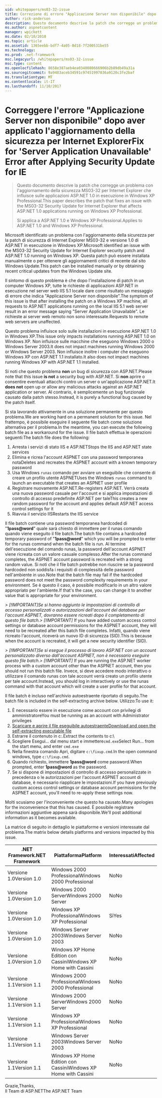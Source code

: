 ```yaml
---
uid: whitepapers/ms03-32-issue
title: Correzione di errore "Applicazione Server non disponibile" dopo aver applicato l'aggiornamento della sicurezza per Internet Explorer | Documenti Microsoft
author: rick-anderson
description: Questo documento descrive la patch che corregge un problema con l'aggiornamento della sicurezza MS03-32 per Internet Explorer che influisce sulle applicazioni ASP.NET 1.0 in esecuzione nell'elemento di lavoro...
ms.author: aspnetcontent
manager: wpickett
ms.date: 02/10/2010
ms.topic: article
ms.assetid: 1365eebb-bdf7-4a05-8d18-7f200531be55
ms.technology: 
ms.prod: .net-framework
msc.legacyurl: /whitepapers/ms03-32-issue
msc.type: content
ms.openlocfilehash: 8658e387aeb4ea0340080666906b2b89db49a31a
ms.sourcegitcommit: 9a9483aceb34591c97451997036a9120c3fe2baf
ms.translationtype: MT
ms.contentlocale: it-IT
ms.lasthandoff: 11/10/2017
---
```

<a name="fix-for-server-application-unavailable-error-after-applying-security-update-for-ie"></a><span data-ttu-id="1c223-103">Correggere l'errore "Applicazione Server non disponibile" dopo aver applicato l'aggiornamento della sicurezza per Internet Explorer</span><span class="sxs-lookup"><span data-stu-id="1c223-103">Fix for 'Server Application Unavailable' Error after Applying Security Update for IE</span></span>
====================
> <span data-ttu-id="1c223-104">Questo documento descrive la patch che corregge un problema con l'aggiornamento della sicurezza MS03-32 per Internet Explorer che influisce sulle applicazioni ASP.NET 1.0 in esecuzione in Windows XP Professional.</span><span class="sxs-lookup"><span data-stu-id="1c223-104">This paper describes the patch that fixes an issue with the MS03-32 Security Update for Internet Explorer that affects ASP.NET 1.0 applications running on Windows XP Professional.</span></span>
> 
> <span data-ttu-id="1c223-105">Si applica a ASP.NET 1.0 e Windows XP Professional.</span><span class="sxs-lookup"><span data-stu-id="1c223-105">Applies to ASP.NET 1.0 and Windows XP Professional.</span></span>


<span data-ttu-id="1c223-106">Microsoft identificato un problema con l'aggiornamento della sicurezza per la patch di sicurezza di Internet Explorer MS03-32 e versione 1.0 di ASP.NET in esecuzione in Windows XP.</span><span class="sxs-lookup"><span data-stu-id="1c223-106">Microsoft identified an issue with the MS03-32 Security Update for Internet Explorer security patch and ASP.NET 1.0 running on Windows XP.</span></span> <span data-ttu-id="1c223-107">Questa patch può essere installata manualmente o per ottenere gli aggiornamenti critici di recente dal sito Windows Update.</span><span class="sxs-lookup"><span data-stu-id="1c223-107">This patch can be installed manually or by obtaining recent critical updates from the Windows Update site.</span></span>

<span data-ttu-id="1c223-108">Il sintomo di questo problema è che dopo l'installazione di patch in un computer Windows XP, tutte le richieste di applicazioni ASP.NET in esecuzione nel server web IIS 5.1 locale dare come risultato un messaggio di errore che indica "Applicazione Server non disponibile".</span><span class="sxs-lookup"><span data-stu-id="1c223-108">The symptom of this issue is that after installing the patch on a Windows XP machine, all requests to ASP.NET applications running on the local IIS 5.1 web server result in an error message saying "Server Application Unavailable".</span></span> <span data-ttu-id="1c223-109">Le richieste ai server web remoto non sono interessate.</span><span class="sxs-lookup"><span data-stu-id="1c223-109">Requests to remote web servers are unaffected.</span></span>

<span data-ttu-id="1c223-110">Questo problema influisce solo sulle installazioni in esecuzione ASP.NET 1.0 in Windows XP.</span><span class="sxs-lookup"><span data-stu-id="1c223-110">This issue only impacts installations running ASP.NET 1.0 on Windows XP.</span></span> <span data-ttu-id="1c223-111">Non influisce sulle macchine che eseguono Windows 2000 o Windows Server 2003.</span><span class="sxs-lookup"><span data-stu-id="1c223-111">It does not impact machines running Windows 2000 or Windows Server 2003.</span></span> <span data-ttu-id="1c223-112">Non influisce inoltre i computer che eseguono Windows XP con ASP.NET 1.1 installato.</span><span class="sxs-lookup"><span data-stu-id="1c223-112">It also does not impact machines running Windows XP with ASP.NET 1.1 installed.</span></span>

<span data-ttu-id="1c223-113">Si noti che questo problema **non** un bug di sicurezza con ASP.NET.</span><span class="sxs-lookup"><span data-stu-id="1c223-113">Please note that this issue **is not** a security bug with ASP.NET.</span></span> <span data-ttu-id="1c223-114">Si **non** aprire o consentire eventuali attacchi contro un server o un'applicazione ASP.NET.</span><span class="sxs-lookup"><span data-stu-id="1c223-114">It **does not** open up or allow any malicious attacks against an ASP.NET application or server.</span></span> <span data-ttu-id="1c223-115">Al contrario, è semplicemente un bug funzionale causato dalla patch stesso.</span><span class="sxs-lookup"><span data-stu-id="1c223-115">Instead, it is purely a functional bug caused by the patch itself.</span></span>

<span data-ttu-id="1c223-116">Si sta lavorando attivamente in una soluzione permanente per questo problema.</span><span class="sxs-lookup"><span data-stu-id="1c223-116">We are working hard on a permanent solution for this issue.</span></span> <span data-ttu-id="1c223-117">Nel frattempo, è possibile eseguire il seguente file batch come soluzione alternativa per il problema.</span><span class="sxs-lookup"><span data-stu-id="1c223-117">In the meantime, you can execute the following batch file as a workaround for the issue.</span></span> <span data-ttu-id="1c223-118">Il file batch effettua le operazioni seguenti:</span><span class="sxs-lookup"><span data-stu-id="1c223-118">The batch file does the following:</span></span>

1. <span data-ttu-id="1c223-119">Arresta i servizi di stato IIS e ASP.NET</span><span class="sxs-lookup"><span data-stu-id="1c223-119">Stops the IIS and ASP.NET state services</span></span>
2. <span data-ttu-id="1c223-120">Elimina e ricrea l'account ASPNET con una password temporanea nota</span><span class="sxs-lookup"><span data-stu-id="1c223-120">Deletes and recreates the ASPNET account with a known temporary password</span></span>
3. <span data-ttu-id="1c223-121">Usa Windows `runas` comando per avviare un eseguibile che consente di creare un profilo utente ASPNET</span><span class="sxs-lookup"><span data-stu-id="1c223-121">Uses the Windows `runas` command to launch an executable that creates an ASPNET user profile</span></span>
4. <span data-ttu-id="1c223-122">Registrare nuovamente ASP.NET.</span><span class="sxs-lookup"><span data-stu-id="1c223-122">Re-registers ASP.NET.</span></span> <span data-ttu-id="1c223-123">Verrà creata una nuova password casuale per l'account e si applica impostazioni di controllo di accesso predefinite ASP.NET per tale</span><span class="sxs-lookup"><span data-stu-id="1c223-123">This creates a new random password for the account and applies default ASP.NET access control settings for it</span></span>
5. <span data-ttu-id="1c223-124">Riavvia il servizio IIS</span><span class="sxs-lookup"><span data-stu-id="1c223-124">Restarts the IIS service</span></span>

<span data-ttu-id="1c223-125">Il file batch contiene una password temporanea hardcoded di "**1pass@word**" quale sarà chiesto di immettere per il runas comando quando viene eseguito il file batch.</span><span class="sxs-lookup"><span data-stu-id="1c223-125">The batch file contains a hardcoded temporary password of "**1pass@word**" which you will be prompted to enter for the runas command when the batch file is run.</span></span> <span data-ttu-id="1c223-126">Al termine dell'esecuzione del comando runas, la password dell'account ASPNET viene ricreata con un valore casuale complesso.</span><span class="sxs-lookup"><span data-stu-id="1c223-126">After the runas command completes, the ASPNET account password is recreated with a strong random value.</span></span> <span data-ttu-id="1c223-127">Si noti che il file batch potrebbe non riuscire se la password hardcoded non soddisfa i requisiti di complessità delle password nell'ambiente in uso.</span><span class="sxs-lookup"><span data-stu-id="1c223-127">Note that the batch file may fail if the hardcoded password does not meet the password complexity requirements in your environment.</span></span> <span data-ttu-id="1c223-128">Se è questo il caso, è possibile modificarlo in un altro valore appropriato per l'ambiente.</span><span class="sxs-lookup"><span data-stu-id="1c223-128">If that's the case, you can change it to another value that is appropriate for your environment.</span></span>

<span data-ttu-id="1c223-129">*> [!IMPORTANT]*Se si hanno aggiunto le impostazioni di controllo di accesso personalizzati o autorizzazioni dell'account del database per l'account ASPNET, dovranno essere ricreati dopo il completamento di questo file batch.</span><span class="sxs-lookup"><span data-stu-id="1c223-129">*> [!IMPORTANT]* If you have added custom access control settings or database account permissions for the ASPNET account, they will need to be recreated after this batch file completes.</span></span> <span data-ttu-id="1c223-130">Infatti, quando viene ricreato l'account, riceverà un nuovo ID di sicurezza (SID).</span><span class="sxs-lookup"><span data-stu-id="1c223-130">This is because when the account is recreated, it will get a new security identifier (SID).</span></span>

<span data-ttu-id="1c223-131">*> [!IMPORTANT]*Se si esegue il processo di lavoro ASP.NET con un account personalizzato diverso dall'account ASPNET, non è necessario eseguire questo file batch.</span><span class="sxs-lookup"><span data-stu-id="1c223-131">*> [!IMPORTANT]* If you are running the ASP.NET worker process with a custom account other than the ASPNET account, then you should not run this batch file.</span></span> <span data-ttu-id="1c223-132">Invece, si deve accedere modo interattivo o utilizzare il comando runas con tale account verrà creato un profilo utente per tale account.</span><span class="sxs-lookup"><span data-stu-id="1c223-132">Instead, you should log in interactively or use the runas command with that account which will create a user profile for that account.</span></span>

<span data-ttu-id="1c223-133">Il file batch è incluso nell'archivio autoestraente riportato di seguito.</span><span class="sxs-lookup"><span data-stu-id="1c223-133">The batch file is included in the self-extracting archive below.</span></span> <span data-ttu-id="1c223-134">Utilizzo:</span><span class="sxs-lookup"><span data-stu-id="1c223-134">To use it:</span></span>

1. <span data-ttu-id="1c223-135">È necessario essere in esecuzione come account con privilegi di amministratore</span><span class="sxs-lookup"><span data-stu-id="1c223-135">You must be running as an account with Administrator privileges</span></span>
2. [<span data-ttu-id="1c223-136">Scaricare e aprire il file eseguibile autoestraente</span><span class="sxs-lookup"><span data-stu-id="1c223-136">Download and open the self-extracting executable file</span></span>](ms03-32-issue/_static/fixup1.exe)
3. <span data-ttu-id="1c223-137">Estrarre il contenuto in c:\.</span><span class="sxs-lookup"><span data-stu-id="1c223-137">Extract the contents to c:\\</span></span>
4. <span data-ttu-id="1c223-138">Scegliere Esegui... dal menu start e immettere`cmd.exe`</span><span class="sxs-lookup"><span data-stu-id="1c223-138">Select Run... from the start menu, and enter `cmd.exe`</span></span>
5. <span data-ttu-id="1c223-139">Nella finestra comando Apri, digitare `c:\fixup.cmd`.</span><span class="sxs-lookup"><span data-stu-id="1c223-139">In the open command windows, type `c:\fixup.cmd`.</span></span>
6. <span data-ttu-id="1c223-140">Quando richiesto, immettere  **1pass@word**  come password.</span><span class="sxs-lookup"><span data-stu-id="1c223-140">When prompted, enter **1pass@word** as the password.</span></span>
7. <span data-ttu-id="1c223-141">Se si dispone di impostazioni di controllo di accesso personalizzate in precedenza o le autorizzazioni per l'account ASPNET account di database, è necessario riapplicare le impostazioni.</span><span class="sxs-lookup"><span data-stu-id="1c223-141">If you have previously custom access control settings or database account permissions for the ASPNET account, you'll need to re-apply these settings now.</span></span>

<span data-ttu-id="1c223-142">Molti scusiamo per l'inconveniente che questo ha causato.</span><span class="sxs-lookup"><span data-stu-id="1c223-142">Many apologies for the inconvenience that this has caused.</span></span> <span data-ttu-id="1c223-143">È possibile registrare informazioni aggiuntive appena sarà disponibile.</span><span class="sxs-lookup"><span data-stu-id="1c223-143">We'll post additional information as it becomes available.</span></span>

<span data-ttu-id="1c223-144">La matrice di seguito in dettaglio le piattaforme e versioni interessate dal problema.</span><span class="sxs-lookup"><span data-stu-id="1c223-144">The matrix below details platforms and versions impacted by this issue.</span></span>

| <span data-ttu-id="1c223-145">.NET Framework</span><span class="sxs-lookup"><span data-stu-id="1c223-145">.NET Framework</span></span> | <span data-ttu-id="1c223-146">Piattaforma</span><span class="sxs-lookup"><span data-stu-id="1c223-146">Platform</span></span> | <span data-ttu-id="1c223-147">Interessati</span><span class="sxs-lookup"><span data-stu-id="1c223-147">Affected</span></span> |
| --- | --- | --- |
| <span data-ttu-id="1c223-148">Versione 1.0</span><span class="sxs-lookup"><span data-stu-id="1c223-148">Version 1.0</span></span> | <span data-ttu-id="1c223-149">Windows 2000 Professional</span><span class="sxs-lookup"><span data-stu-id="1c223-149">Windows 2000 Professional</span></span> | <span data-ttu-id="1c223-150">No</span><span class="sxs-lookup"><span data-stu-id="1c223-150">No</span></span> |
| <span data-ttu-id="1c223-151">Versione 1.0</span><span class="sxs-lookup"><span data-stu-id="1c223-151">Version 1.0</span></span> | <span data-ttu-id="1c223-152">Windows 2000 Server</span><span class="sxs-lookup"><span data-stu-id="1c223-152">Windows 2000 Server</span></span> | <span data-ttu-id="1c223-153">No</span><span class="sxs-lookup"><span data-stu-id="1c223-153">No</span></span> |
| <span data-ttu-id="1c223-154">Versione 1.0</span><span class="sxs-lookup"><span data-stu-id="1c223-154">Version 1.0</span></span> | <span data-ttu-id="1c223-155">Windows XP Professional</span><span class="sxs-lookup"><span data-stu-id="1c223-155">Windows XP Professional</span></span> | <span data-ttu-id="1c223-156">Sì</span><span class="sxs-lookup"><span data-stu-id="1c223-156">Yes</span></span> |
| <span data-ttu-id="1c223-157">Versione 1.0</span><span class="sxs-lookup"><span data-stu-id="1c223-157">Version 1.0</span></span> | <span data-ttu-id="1c223-158">Windows Server 2003</span><span class="sxs-lookup"><span data-stu-id="1c223-158">Windows Server 2003</span></span> | <span data-ttu-id="1c223-159">No</span><span class="sxs-lookup"><span data-stu-id="1c223-159">No</span></span> |
| <span data-ttu-id="1c223-160">Versione 1.0</span><span class="sxs-lookup"><span data-stu-id="1c223-160">Version 1.0</span></span> | <span data-ttu-id="1c223-161">Windows XP Home Edition con Cassini</span><span class="sxs-lookup"><span data-stu-id="1c223-161">Windows XP Home with Cassini</span></span> | <span data-ttu-id="1c223-162">No</span><span class="sxs-lookup"><span data-stu-id="1c223-162">No</span></span> |
| <span data-ttu-id="1c223-163">Versione 1.1</span><span class="sxs-lookup"><span data-stu-id="1c223-163">Version 1.1</span></span> | <span data-ttu-id="1c223-164">Windows 2000 Professional</span><span class="sxs-lookup"><span data-stu-id="1c223-164">Windows 2000 Professional</span></span> | <span data-ttu-id="1c223-165">No</span><span class="sxs-lookup"><span data-stu-id="1c223-165">No</span></span> |
| <span data-ttu-id="1c223-166">Versione 1.1</span><span class="sxs-lookup"><span data-stu-id="1c223-166">Version 1.1</span></span> | <span data-ttu-id="1c223-167">Windows 2000 Server</span><span class="sxs-lookup"><span data-stu-id="1c223-167">Windows 2000 Server</span></span> | <span data-ttu-id="1c223-168">No</span><span class="sxs-lookup"><span data-stu-id="1c223-168">No</span></span> |
| <span data-ttu-id="1c223-169">Versione 1.1</span><span class="sxs-lookup"><span data-stu-id="1c223-169">Version 1.1</span></span> | <span data-ttu-id="1c223-170">Windows XP Professional</span><span class="sxs-lookup"><span data-stu-id="1c223-170">Windows XP Professional</span></span> | <span data-ttu-id="1c223-171">No</span><span class="sxs-lookup"><span data-stu-id="1c223-171">No</span></span> |
| <span data-ttu-id="1c223-172">Versione 1.1</span><span class="sxs-lookup"><span data-stu-id="1c223-172">Version 1.1</span></span> | <span data-ttu-id="1c223-173">Windows Server 2003</span><span class="sxs-lookup"><span data-stu-id="1c223-173">Windows Server 2003</span></span> | <span data-ttu-id="1c223-174">No</span><span class="sxs-lookup"><span data-stu-id="1c223-174">No</span></span> |
| <span data-ttu-id="1c223-175">Versione 1.1</span><span class="sxs-lookup"><span data-stu-id="1c223-175">Version 1.1</span></span> | <span data-ttu-id="1c223-176">Windows XP Home Edition con Cassini</span><span class="sxs-lookup"><span data-stu-id="1c223-176">Windows XP Home with Cassini</span></span> | <span data-ttu-id="1c223-177">No</span><span class="sxs-lookup"><span data-stu-id="1c223-177">No</span></span> |

<span data-ttu-id="1c223-178">Grazie,</span><span class="sxs-lookup"><span data-stu-id="1c223-178">Thanks,</span></span>   
 <span data-ttu-id="1c223-179">Il Team di ASP.NET</span><span class="sxs-lookup"><span data-stu-id="1c223-179">The ASP.NET Team</span></span>
